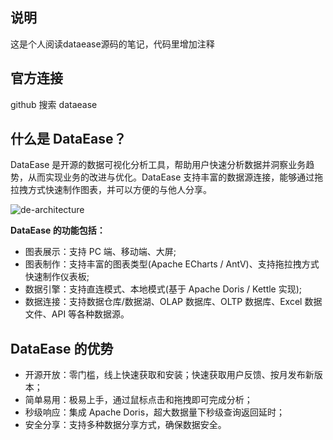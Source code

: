 ## 说明
这是个人阅读dataease源码的笔记，代码里增加注释


## 官方连接
github 搜索 dataease



## 什么是 DataEase？

DataEase 是开源的数据可视化分析工具，帮助用户快速分析数据并洞察业务趋势，从而实现业务的改进与优化。DataEase 支持丰富的数据源连接，能够通过拖拉拽方式快速制作图表，并可以方便的与他人分享。

![de-architecture](https://dataease.io/images/screenshot/de-chart-new.jpg)

**DataEase 的功能包括：**

-   图表展示：支持 PC 端、移动端、大屏;
-   图表制作：支持丰富的图表类型(Apache ECharts / AntV)、支持拖拉拽方式快速制作仪表板;
-   数据引擎：支持直连模式、本地模式(基于 Apache Doris / Kettle 实现);
-   数据连接：支持数据仓库/数据湖、OLAP 数据库、OLTP 数据库、Excel 数据文件、API 等各种数据源。

## DataEase 的优势

-   开源开放：零门槛，线上快速获取和安装；快速获取用户反馈、按月发布新版本；
-   简单易用：极易上手，通过鼠标点击和拖拽即可完成分析；
-   秒级响应：集成 Apache Doris，超大数据量下秒级查询返回延时；
-   安全分享：支持多种数据分享方式，确保数据安全。

